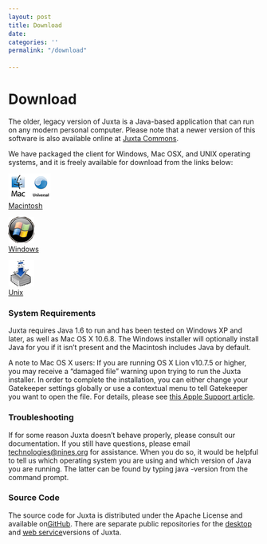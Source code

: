 ```yaml
---
layout: post
title: Download
date: 
categories: ''
permalink: "/download"

---
```

# Download

The older, legacy version of Juxta is a Java-based application that can run on any modern personal computer. Please note that a newer version of this software is also available online at [Juxta Commons](http://www.juxtacommons.org/).

We have packaged the client for Windows, Mac OSX, and UNIX operating systems, and it is freely available for download from the links below:

[![](/wp-content/uploads/2012/03/icon_mac.gif)  
Macintosh](http://www.juxtasoftware.org/wp-content/software/Juxta_macos_1_7_0.dmg)

[![](/wp-content/uploads/2012/03/icon_pc.gif)  
Windows](http://juxta.cristyanc.com/wp-content/software/Juxta_windows_1_7_0.exe)

[![](/wp-content/uploads/2012/03/icon_generic.gif)  
Unix](http://www.juxtasoftware.org/wp-content/software/Juxta_unix_1_7_0.sh)

### System Requirements

Juxta requires Java 1.6 to run and has been tested on Windows XP and later, as well as Mac OS X 10.6.8. The Windows installer will optionally install Java for you if it isn’t present and the Macintosh includes Java by default.

A note to Mac OS X users: If you are running OS X Lion v10.7.5 or higher, you may receive a “damaged file” warning upon trying to run the Juxta installer. In order to complete the installation, you can either change your Gatekeeper settings globally or use a contextual menu to tell Gatekeeper you want to open the file. For details, please see [this Apple Support article](http://support.apple.com/kb/HT5290).

### Troubleshooting

If for some reason Juxta doesn’t behave properly, please consult our documentation. If you still have questions, please email [technologies@nines.org](mailto:technologies@nines.org) for assistance. When you do so, it would be helpful to tell us which operating system you are using and which version of Java you are running. The latter can be found by typing java -version from the command prompt.

### Source Code

The source code for Juxta is distributed under the Apache License and available on[GitHub](https://github.com/). There are separate public repositories for the [desktop](https://github.com/performant-software/juxta-desktop) and [web service](https://github.com/performant-software/juxta-service)versions of Juxta.

